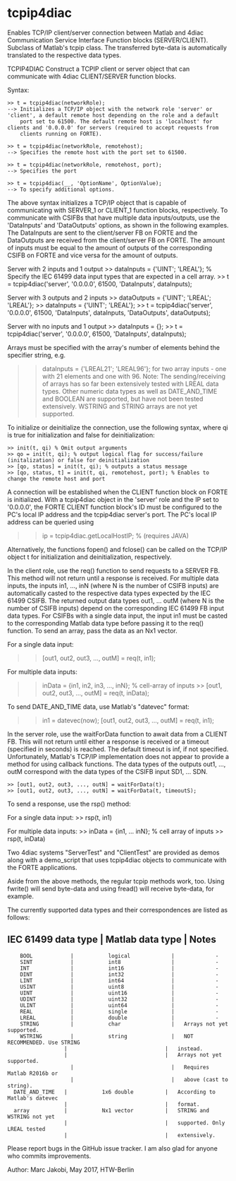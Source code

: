 # tcpip4diac
Enables TCP/IP client/server connection between Matlab and 4diac Communication Service Interface Function blocks (SERVER/CLIENT).
Subclass of Matlab's tcpip class. The transferred byte-data is automatically translated to the respective data types.


TCPIP4DIAC Construct a TCPIP client or server object that can
    communicate with 4diac CLIENT/SERVER function blocks.


Syntax:

	>> t = tcpip4diac(networkRole);
    --> Initializes a TCP/IP object with the network role 'server' or 'client', a default remote host depending on the role and a default
		port set to 61500. The default remote host is 'localhost' for clients and '0.0.0.0' for servers (required to accept requests from
		clients running on FORTE).

	>> t = tcpip4diac(networkRole, remotehost);
	--> Specifies the remote host with the port set to 61500.

	>> t = tcpip4diac(networkRole, remotehost, port);
	--> Specifies the port

	>> t = tcpip4diac(__, 'OptionName', OptionValue);
	--> To specify additional options.


The above syntax initializes a TCP/IP object that is capable of communicating with SERVER_1 or CLIENT_1 function blocks, respectively.
To communicate with CSIFBs that have multiple data inputs/outputs, use the 'DataInputs' and 'DataOutputs' options, as shown in the following examples.
The DataInputs are sent to the client/server FB on FORTE and the DataOutputs are received from the client/server FB on FORTE. The amount of inputs
must be equal to the amount of outputs of the corresponding CSIFB on FORTE and vice versa for the amount of outputs.

Server with 2 inputs and 1 output
	>> dataInputs = {'UINT'; 'LREAL'}; % Specify the IEC 61499 data input types that are expected in a cell array.
	>> t = tcpip4diac('server', '0.0.0.0', 61500, 'DataInputs', dataInputs);

Server with 3 outputs and 2 inputs
	>> dataOutputs = {'UINT'; 'LREAL'; 'LREAL'};
	>> dataInputs = {'UINT'; 'LREAL'};
	>> t = tcpip4diac('server', '0.0.0.0', 61500, 'DataInputs', dataInputs, 'DataOutputs', dataOutputs);

Server with no inputs and 1 output
	>> dataInputs = {};
	>> t = tcpip4diac('server', '0.0.0.0', 61500, 'DataInputs', dataInputs);

Arrays must be specified with the array's number of elements behind the
specifier string, e.g.
  >> dataInputs = {'LREAL21'; 'LREAL96'};
for two array inputs - one with 21 elements and one with 96.
Note: The sending/receiving of arrays has so far been extensively tested with LREAL data types. Other numeric data types as well as
DATE_AND_TIME and BOOLEAN are supported, but have not been tested extensively. WSTRING and STRING arrays are not yet supported.


To initialize or deinitialize the connection, use the following syntax, where qi is true for initialization and false for deinitialization:

	>> init(t, qi) % Omit output arguments
	>> qo = init(t, qi); % output logical flag for success/failure (initalization) or false for deinitialization
	>> [qo, status] = init(t, qi); % outputs a status message
	>> [qo, status, t] = init(t, qi, remotehost, port); % Enables to change the remote host and port

A connection will be established when the CLIENT function block on
FORTE is initialized. With a tcpip4diac object in the 'server' role
and the IP set to '0.0.0.0', the FORTE CLIENT function block's ID
must be configured to the PC's local IP address and the tcpip4diac
server's port.
The PC's local IP address can be queried using

  >> ip = tcpip4diac.getLocalHostIP; % (requires JAVA)

Alternatively, the functions fopen() and fclose() can be called on the TCP/IP object t for initialization and deinitialization, respectively.


In the client role, use the req() function to send requests to a SERVER FB. This method will not return until a response is received.
For multiple data inputs, the inputs in1, ..., inN (where N is the number of CSIFB inputs) are automatically casted to the respective
data types expected by the IEC 61499 CSIFB. The returned output data types out1, ... outM (where N is the number of CSIFB inputs)
depend on the corresponding IEC 61499 FB input data types. For CSIFBs with a single data input, the input in1 must be casted to the
corresponding Matlab data type before passing it to the req() function.
To send an array, pass the data as an Nx1 vector.

For a single data input:
  >> [out1, out2, out3, ..., outM] = req(t, in1);

For multiple data inputs:
  >> inData = {in1, in2, in3, ..., inN}; % cell-array of inputs
	>> [out1, out2, out3, ..., outM] = req(t, inData);

To send DATE_AND_TIME data, use Matlab's "datevec" format:
  >> in1 = datevec(now);
  >> [out1, out2, out3, ..., outM] = req(t, in1);


In the server role, use the waitForData function to await data from a CLIENT FB. This will not return until either a response is received
or a timeout (specified in seconds) is reached. The default timeout is inf, if not specified.
Unfortunately, Matlab's TCP/IP implementation does not appear to provide a method for using callback functions.
The data types of the outputs out1, ..., outM correspond with the data types of the CSIFB input SD1, ... SDN.

	>> [out1, out2, out3, ..., outN] = waitForData(t);
	>> [out1, out2, out3, ..., outN] = waitForData(t, timeoutS);

To send a response, use the rsp() method:

For a single data input:
 	>> rsp(t, in1)

For multiple data inputs:
	>> inData = {in1, ... inN}; % cell array of inputs
	>> rsp(t, inData)

Two 4diac systems "ServerTest" and "ClientTest" are provided as demos
along with a demo_script that uses tcpip4diac objects to communicate
with the FORTE applications.

Aside from the above methods, the regular tcpip methods work, too.
Using fwrite() will send byte-data and using fread() will receive byte-data, for example.


The currently supported data types and their correspondences are listed as follows:

 IEC 61499 data type  |		Matlab data type		|			Notes
---------------------------------------------------------------------------------------
		BOOL			| 			logical				|			  -
		SINT			|			int8				|			  -
		INT 			|			int16				|			  -
		DINT			|			int32				|			  -
		LINT			|			int64				|			  -
		USINT			|			uint8				|			  -
		UINT			|			uint16				|			  -
		UDINT			|			uint32				|			  -
		ULINT			|			uint64				|			  -
		REAL			|			single				|			  -
		LREAL			|			double				|			  -
		STRING			|			char				|   Arrays not yet supported.
		WSTRING			|			string				|	NOT RECOMMENDED. Use STRING
                      |                               |   instead.
                      |                               |   Arrays not yet supported.
						|								|	Requires Matlab R2016b or
						|								|	above (cast to string).
      DATE_AND_TIME   |           1x6 double          |   According to Matlab's datevec
                      |                               |   format.
      array           |           Nx1 vector          |   STRING and WSTRING not yet
                      |                               |   supported. Only LREAL tested
                      |                               |   extensively.

Please report bugs in the GitHub issue tracker. I am also glad for anyone who commits improvements.


Author: Marc Jakobi, May 2017, HTW-Berlin